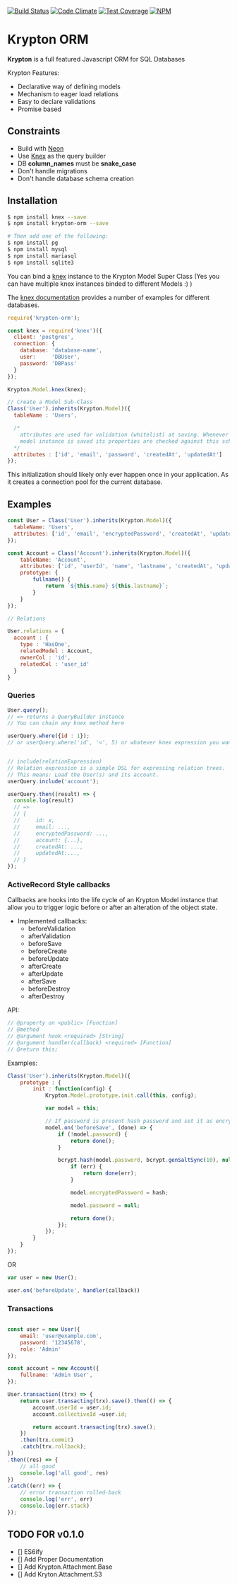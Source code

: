[![Build Status](https://travis-ci.org/sgarza/krypton.svg?branch=master)](https://travis-ci.org/sgarza/krypton)
[![Code Climate](https://codeclimate.com/github/sgarza/krypton/badges/gpa.svg)](https://codeclimate.com/github/sgarza/krypton)
[![Test Coverage](https://codeclimate.com/github/sgarza/krypton/badges/coverage.svg)](https://codeclimate.com/github/sgarza/krypton/coverage)
[![NPM](https://nodei.co/npm/krypton-orm.png?downloads=true&downloadRank=true&stars=true)](https://www.npmjs.com/package/krypton-orm)

# Krypton ORM

**Krypton** is a full featured Javascript ORM for SQL Databases

Krypton Features:

- Declarative way of defining models
- Mechanism to eager load relations
- Easy to declare validations
- Promise based

## Constraints

- Build with [Neon](https://github.com/azendal/neon/)
- Use [Knex](http://knex.org) as the query builder
- DB **column_names** must be **snake_case**
- Don't handle migrations
- Don't handle database schema creation

## Installation

```sh
$ npm install knex --save
$ npm install krypton-orm --save

# Then add one of the following:
$ npm install pg
$ npm install mysql
$ npm install mariasql
$ npm install sqlite3
```
You can bind a [knex](http://knexjs.org) instance to the Krypton Model Super Class (Yes you can have multiple knex instances binded to different Models :) )

The [knex documentation](http://knexjs.org) provides a number of examples for different databases.


```javascript
require('krypton-orm');

const knex = require('knex')({
  client: 'postgres',
  connection: {
    database: 'database-name',
    user:     'DBUser',
    password: 'DBPass'
  }
});

Krypton.Model.knex(knex);

// Create a Model Sub-Class
Class('User').inherits(Krypton.Model)({
  tableName : 'Users',

  /*
    attributes are used for validation (whitelist) at saving. Whenever a
    model instance is saved its properties are checked against this schema.
  */
  attributes : ['id', 'email', 'password', 'createdAt', 'updatedAt']
});
```

This initialization should likely only ever happen once in your application. As it creates a connection pool for the current database.

## Examples

```javascript
const User = Class('User').inherits(Krypton.Model)({
  tableName: 'Users',
  attributes: ['id', 'email', 'encryptedPassword', 'createdAt', 'updatedAt'],
});

const Account = Class('Account').inherits(Krypton.Model)({
    tableName: 'Account',
    attributes: ['id', 'userId', 'name', 'lastname', 'createdAt', 'updatedAt'],
    prototype: {
        fullname() {
            return `${this.name} ${this.lastname}`;
        }
    }
});

// Relations

User.relations = {
  account : {
    type : 'HasOne',
    relatedModel : Account,
    ownerCol : 'id',
    relatedCol : 'user_id'
  }
}
```

### Queries

```javascript
User.query();
// => returns a QueryBuilder instance
// You can chain any knex method here

userQuery.where({id : 1});
// or userQuery.where('id', '<', 5) or whatever knex expression you want to use.


// include(relationExpression)
// Relation expression is a simple DSL for expressing relation trees.
// This means: Load the User(s) and its account.
userQuery.include('account');

userQuery.then((result) => {
  console.log(result)
  // =>
  // {
  //     id: x,
  //     email: ...,
  //     encryptedPassword: ...,
  //     account: {...},
  //     createdAt: ...,
  //     updatedAt:...,
  // }
});

```

### ActiveRecord Style callbacks

Callbacks are hooks into the life cycle of an Krypton Model instance that allow you to trigger logic before or after an alteration of the object state.

 - Implemented callbacks:
    - beforeValidation
    - afterValidation
    - beforeSave
    - beforeCreate
    - beforeUpdate
    - afterCreate
    - afterUpdate
    - afterSave
    - beforeDestroy
    - afterDestroy

API:

```javascript
// @property on <public> [Function]
// @method
// @argument hook <required> [String]
// @argument handler(callback) <required> [Function]
// @return this;
```

Examples:

```javascript
Class('User').inherits(Krypton.Model)({
    prototype : {
        init : function(config) {
            Krypton.Model.prototype.init.call(this, config);

            var model = this;

            // If password is present hash password and set it as encryptedPassword
            model.on('beforeSave', (done) => {
                if (!model.password) {
                    return done();
                }

                bcrypt.hash(model.password, bcrypt.genSaltSync(10), null, (err, hash) => {
                    if (err) {
                        return done(err);
                    }

                    model.encryptedPassword = hash;

                    model.password = null;

                    return done();
                });
            });
        }
    }
});
```

OR

```javascript
var user = new User();

user.on('beforeUpdate', handler(callback))
```

### Transactions

```javascript

const user = new User({
    email: 'user@example.com',
    password: '12345678',
    role: 'Admin'
});

const account = new Account({
    fullname: 'Admin User',
});

User.transaction((trx) => {
    return user.transacting(trx).save().then(() => {
        account.userId = user.id;
        account.collectiveId =user.id;

        return account.transacting(trx).save();
    })
    .then(trx.commit)
    .catch(trx.rollback);
})
.then((res) => {
    // all good
    console.log('all good', res)
})
.catch((err) => {
    // error transaction rolled-back
    console.log('err', err)
    console.log(err.stack)
});

```

## TODO FOR v0.1.0

- [] ES6ify
- [] Add Proper Documentation
- [] Add Krypton.Attachment.Base
- [] Add Kryton.Attachment.S3
